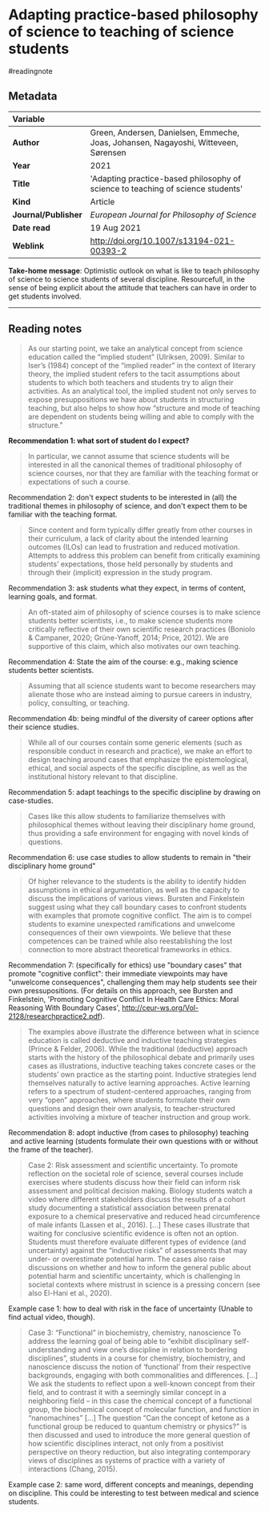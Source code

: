 # Adapting practice-based philosophy of science to teaching of science students
#readingnote 


## Metadata

|   Variable     |  |
|:--------------|:-----------|
| **Author**			| Green, Andersen, Danielsen, Emmeche, Joas, Johansen, Nagayoshi, Witteveen, Sørensen     | 
| **Year**				| 	2021		 | 
| **Title**				| 	'Adapting practice-based philosophy of science to teaching of science students'		 | 
| **Kind**				| Article|
| **Journal/Publisher**				| 	*European Journal for Philosophy of Science*		 | 
| **Date read**				| 	19 Aug 2021 | 
| **Weblink**				| 	http://doi.org/10.1007/s13194-021-00393-2		 | 

**Take-home message**: Optimistic outlook on what is like to teach philosophy of science to science students of several discipline. Resourcefull, in the sense of being explicit about the attitude that teachers can have in order to get students involved. 

---

## Reading notes


> As our starting point, we take an analytical concept from science education called the “implied student” (Ulriksen, 2009). Similar to Iser’s (1984) concept of the “implied reader” in the context of literary theory, the implied student refers to the tacit assumptions about students to which both teachers and students try to align their activities. As an analytical tool, the implied student not only serves to expose presuppositions we have about students in structuring teaching, but also helps to show how “structure and mode of teaching are dependent on students being willing and able to comply with the structure.”

**Recommendation 1: what sort of student do I expect?**

> In particular, we cannot assume that science students will be interested in all the canonical themes of traditional philosophy of science courses, nor that they are familiar with the teaching format or expectations of such a course.

Recommendation 2: don't expect students to be interested in (all) the traditional themes in philosophy of science, and don't expect them to be familiar with the teaching format.

> Since content and form typically differ greatly from other courses in their curriculum, a lack of clarity about the intended learning outcomes (ILOs) can lead to frustration and reduced motivation. Attempts to address this problem can benefit from critically examining students’ expectations, those held personally by students and through their (implicit) expression in the study program.

Recommendation 3: ask students what they expect, in terms of content, learning goals, and format.

> An oft-stated aim of philosophy of science courses is to make science students better scientists, i.e., to make science students more critically reflective of their own scientific research practices (Boniolo & Campaner, 2020; Grüne-Yanoff, 2014; Price, 2012). We are supportive of this claim, which also motivates our own teaching.

Recommendation 4: State the aim of the course: e.g., making science students better scientists.

> Assuming that all science students want to become researchers may alienate those who are instead aiming to pursue careers in industry, policy, consulting, or teaching.

Recommendation 4b: being mindful of the diversity of career options after their science studies.

> While all of our courses contain some generic elements (such as responsible conduct in research and practice), we make an effort to design teaching around cases that emphasize the epistemological, ethical, and social aspects of the specific discipline, as well as the institutional history relevant to that discipline.

Recommendation 5: adapt teachings to the specific discipline by drawing on case-studies.

> Cases like this allow students to familiarize themselves with philosophical themes without leaving their disciplinary home ground, thus providing a safe environment for engaging with novel kinds of questions.

Recommendation 6: use case studies to allow students to remain in "their disciplinary home ground"

> Of higher relevance to the students is the ability to identify hidden assumptions in ethical argumentation, as well as the capacity to discuss the implications of various views. Bursten and Finkelstein suggest using what they call boundary cases to confront students with examples that promote cognitive conflict. The aim is to compel students to examine unexpected ramifications and unwelcome consequences of their own viewpoints. We believe that these competences can be trained while also reestablishing the lost connection to more abstract theoretical frameworks in ethics.

Recommendation 7: (specifically for ethics) use "boundary cases" that promote "cognitive conflict": their immediate viewpoints may have "unwelcome consequences", challenging them may help students see their own pressupositions. (For details on this approach, see Bursten and Finkelstein, 'Promoting Cognitive Conflict In Health Care Ethics: Moral Reasoning With Boundary Cases', http://ceur-ws.org/Vol-2128/researchpractice2.pdf).

> The examples above illustrate the difference between what in science education is called deductive and inductive teaching strategies (Prince & Felder, 2006). While the traditional (deductive) approach starts with the history of the philosophical debate and primarily uses cases as illustrations, inductive teaching takes concrete cases or the students’ own practice as the starting point. Inductive strategies lend themselves naturally to active learning approaches. Active learning refers to a spectrum of student-centered approaches, ranging from very “open” approaches, where students formulate their own questions and design their own analysis, to teacher-structured activities involving a mixture of teacher instruction and group work.

Recommendation 8: adopt inductive (from cases to philosophy) teaching  
 and active learning (students formulate their own questions with or without the frame of the teacher).

> Case 2: Risk assessment and scientific uncertainty. To promote reflection on the societal role of science, several courses include exercises where students discuss how their field can inform risk assessment and political decision making. Biology students watch a video where different stakeholders discuss the results of a cohort study documenting a statistical association between prenatal exposure to a chemical preservative and reduced head circumference of male infants (Lassen et al., 2016). [...] These cases illustrate that waiting for conclusive scientific evidence is often not an option. Students must therefore evaluate different types of evidence (and uncertainty) against the “inductive risks” of assessments that may under- or overestimate potential harm. The cases also raise discussions on whether and how to inform the general public about potential harm and scientific uncertainty, which is challenging in societal contexts where mistrust in science is a pressing concern (see also El-Hani et al., 2020).

 Example case 1: how to deal with risk in the face of uncertainty (Unable to find actual video, though).

> Case 3: “Functional” in biochemistry, chemistry, nanoscience To address the learning goal of being able to “exhibit disciplinary self-understanding and view one’s discipline in relation to bordering disciplines”, students in a course for chemistry, biochemistry, and nanoscience discuss the notion of ‘functional’ from their respective backgrounds, engaging with both commonalities and differences. [...] We ask the students to reflect upon a well-known concept from their field, and to contrast it with a seemingly similar concept in a neighboring field – in this case the chemical concept of a functional group, the biochemical concept of molecular function, and function in “nanomachines” [...] The question “Can the concept of ketone as a functional group be reduced to quantum chemistry or physics?” is then discussed and used to introduce the more general question of how scientific disciplines interact, not only from a positivist perspective on theory reduction, but also integrating contemporary views of disciplines as systems of practice with a variety of interactions (Chang, 2015).

Example case 2: same word, different concepts and meanings, depending on discipline. This could be interesting to test between medical and science students.
